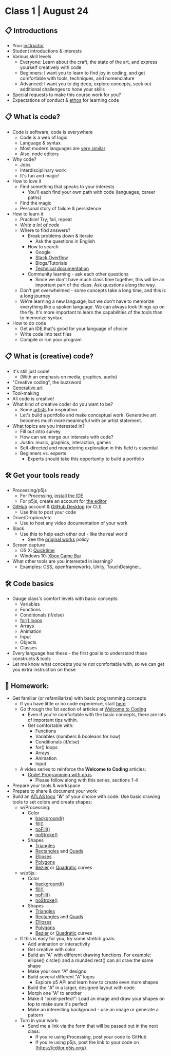 # Class 1 | August 24

## 📋 Introductions

* Your [instructor](https://cacheflowe.com)
* Student introductions & interests
* Various skill levels
  * Everyone: Learn about the craft, the state of the art, and express yourself creatively with code
  * Beginners: I want you to learn to find joy in coding, and get comfortable with tools, techniques, and nomenclature
  * Advanced: I want you to dig deep, explore concepts, seek out additional challenges to hone your skills
* Special requests to make this course work for you?
* Expectations of conduct & [ethos](../docs/policies.md#ethos-for-learning-code) for learning code

## 📋 What is code?

* Code is software, code is everywhere
  * Code is a web of logic
  * Language & syntax
  * Most modern languages are [very similar](https://en.wikipedia.org/wiki/Comparison_of_programming_languages)
  * Also, node editors
* Why code?
  * Jobs
  * Interdisciplinary work
  * It's fun and magic!
* How to love it
  * Find something that speaks to your interests
    * You'll each find your own path with code (languages, career paths)
  * Find the magic
  * Personal story of failure & persistence
* How to learn it
  * Practice! Try, fail, repeat
  * *Write a lot of code*
  * Where to find answers?
    * Break problems down & iterate
      * Ask the questions in English
    * How to search
      * Google
      * [Stack Overflow](https://stackoverflow.com)
      * Blogs/Tutorials
      * [Technical documentation](https://processing.org/reference/)
    * Community learning - ask each other questions
      * Since we don't have much class time together, this will be an important part of the class. Ask questions along the way.
  * Don't get overwhelmed - some concepts take a long time, and this is a long journey
  * We're learning a new language, but we don't have to memorize everything like a spoken language. We can always look things up on the fly. It's more important to learn the capabilities of the tools than to memorize syntax.
* How to do code
  * Get an IDE that's good for your language of choice
  * Write code into text files
  * Compile or run your program

## 📋 What is (creative) code?

* It's still just code!
  * (With an emphasis on media, graphics, audio)
* "Creative coding", the buzzword
* [Generative art](https://github.com/cacheflowe/creative-coding-notes)
* Tool-making
* All code is creative!
* What kind of creative coder do you want to be?
  * Some [artists](../docs/artists.md) for inspiration
  * Let's build a portfolio and make conceptual work. Generative art becomes much more meaningful with an artist statement.
* What topics are you interested in?
  * Fill out intro survey
  * How can we merge our interests with code?
  * Justin: music, graphics, interaction, games
  * Self-directed and meandering exploration in this field is essential
  * Beginners vs. experts
    * Experts should take this opportunity to build a portfolio

## 🛠️ Get your tools ready

* Processing/p5js
  * For Processing, [install the IDE](https://processing.org/download/)
  * For p5js, create an account for [the editor](https://editor.p5js.org/)
* [GitHub](https://github.com/) account & [GitHub Desktop](https://desktop.github.com/) (or CLI)
  * Use this to post your code
* Drive/Dropbox/etc
  * Use to host any video documentation of your work
* Slack
  * Use this to help each other out - like the real world
    * See the [original works](../docs/policies.md#original-works) policy
* Screen capture
  * OS X: [Quicktime](https://support.apple.com/en-us/HT208721)
  * Windows 10: [Xbox Game Bar](https://support.microsoft.com/en-us/help/4027180/windows-10-record-a-game-clip-with-xbox-game-bar)
* What other tools are you interested in learning?
  * Examples: CSS, openframeworks, Unity, TouchDesigner...

## 🛠️ Code basics

* Gauge class's comfort levels with basic concepts:
  * Variables
  * Functions
  * Conditionals (if/else)
  * [for() loops](https://en.wikipedia.org/wiki/For_loop#Timeline_of_the_for-loop_syntax_in_various_programming_languages)
  * Arrays
  * Animation
  * Input
  * Objects
  * Classes
* Every language has these - the first goal is to understand these constructs & tools
* Let me know what concepts you're *not* comfortable with, so we can get you extra instruction on those

## 📝 Homework:

* Get familiar (or refamiliarize) with basic programming concepts
  * If you have little or no code experience, start [here](https://hello.processing.org)
  * Go through the 1st section of articles at [Welcome to Coding](https://happycoding.io/tutorials/p5js/)
    * Even if you're comfortable with the basic concepts, there are lots of important tips within.
    * Get comfortable with:
      * Functions
      * Variables (numbers & booleans for now)
      * Conditionals (if/else)
      * for() loops
      * Arrays
      * Animation
      * Input
  * A video series to reinforce the **Welcome to Coding** articles:
    * [Code! Programming with p5.js](https://www.youtube.com/playlist?list=PLRqwX-V7Uu6Zy51Q-x9tMWIv9cueOFTFA)
      * Please follow along with this series, sections 1-4
* Prepare your tools & workspace
* Prepare to share & document your work
* Build an [ATLAS logo](https://clementzheng.github.io/atlas-wordmark/index.html) "**A**" of your choice with code. Use basic drawing tools to set colors and create shapes:
  * w/Processing:
    * Color
      * [background()](https://processing.org/reference/background_.html)
      * [fill()](https://processing.org/reference/fill_.html)
      * [noFill()](https://processing.org/reference/noFill_.html)
      * [noStroke()](https://processing.org/reference/noStroke_.html)
    * Shapes
      * [Triangles](https://processing.org/reference/triangle_.html)
      * [Rectangles](https://processing.org/reference/rect_.html) and [Quads](https://processing.org/reference/quad_.html)
      * [Ellipses](https://processing.org/reference/ellipse_.html)
      * [Polygons](https://processing.org/reference/beginShape_.html)
      * [Bezier](https://processing.org/reference/bezier_.html) or [Quadratic](https://processing.org/reference/quadraticVertex_.html) curves
  * w/p5js:
    * Color
      * [background()](https://p5js.org/reference/#/p5/background)
      * [fill()](https://p5js.org/reference/#/p5/fill)
      * [noFill()](https://p5js.org/reference/#/p5/noFill)
      * [noStroke()](https://p5js.org/reference/#/p5/noStroke)
    * Shapes
      * [Triangles](https://p5js.org/reference/#/p5/triangle)
      * [Rectangles](https://p5js.org/reference/#/p5/rect) and [Quads](https://p5js.org/reference/#/p5/quad)
      * [Ellipses](https://p5js.org/reference/#/p5/ellipse)
      * [Polygons](https://p5js.org/reference/#/p5/vertex)
      * [Bezier](https://p5js.org/reference/#/p5/bezier) or [Quadratic](https://p5js.org/reference/#/p5/quadraticVertex) curves
  * If this is easy for you, try some stretch goals:
    * Add animation or interactivity
    * Get creative with color
    * Build an "A" with different drawing functions. For example: ellipse() circle() and a rounded rect() can all draw the same shape
    * Make your own "A" designs
    * Build several different "A" logos
      * Explore p5 API and learn how to create even more shapes
    * Build the "A" in a larger, designed layout with code
    * Morph one "A" to another
    * Make it "pixel-perfect": Load an image and draw your shapes on top to make sure it's perfect
    * Make an interesting background - use an image or generate a pattern
  * Turn in your work:
    * Send me a link via the form that will be passed out in the next class:
      * If you're using Processing, post your code to GitHub
      * If you're using p5js, post the link to your code on (https://editor.p5js.org/).

